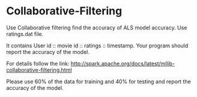 # Collaborative-Filtering

Use Collaborative filtering find the accuracy of ALS model accuracy. Use ratings.dat file. 

It contains 
User id :: movie id :: ratings :: timestamp.  Your program should report the accuracy of the model.

For details follow the link:    http://spark.apache.org/docs/latest/mllib-collaborative-filtering.html  

Please use 60% of the data for training and 40% for testing and report the accuracy of the model.
